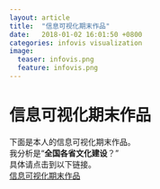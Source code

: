 ```yaml
---
layout: article
title:  "信息可视化期末作品"
date:   2018-01-02 16:01:50 +0800
categories: infovis visualization
image:
  teaser: infovis.png
  feature: infovis.png
---
```

# 信息可视化期末作品

下面是本人的信息可视化期末作品。  
我分析是“**全国各省文化建设**？”  
具体请点击到以下链接。  
[信息可视化期末作品](https://public.tableau.com/shared/6B86WFY89?:display_count=yes)